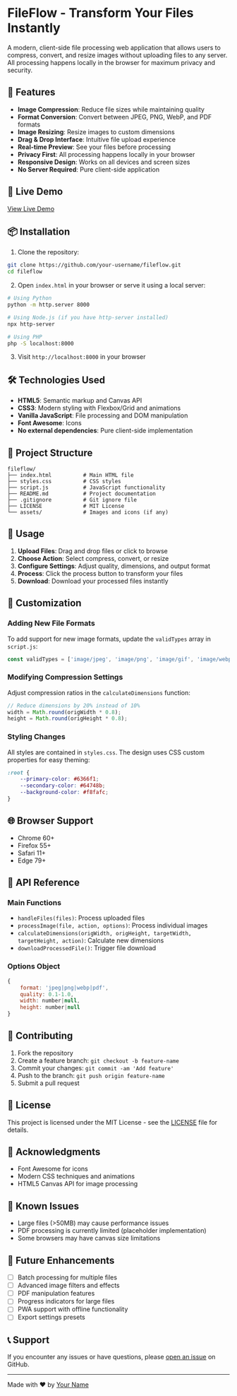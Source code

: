 # FileFlow - Transform Your Files Instantly

A modern, client-side file processing web application that allows users to compress, convert, and resize images without uploading files to any server. All processing happens locally in the browser for maximum privacy and security.

## 🌟 Features

- **Image Compression**: Reduce file sizes while maintaining quality
- **Format Conversion**: Convert between JPEG, PNG, WebP, and PDF formats
- **Image Resizing**: Resize images to custom dimensions
- **Drag & Drop Interface**: Intuitive file upload experience
- **Real-time Preview**: See your files before processing
- **Privacy First**: All processing happens locally in your browser
- **Responsive Design**: Works on all devices and screen sizes
- **No Server Required**: Pure client-side application

## 🚀 Live Demo

[View Live Demo](https://your-username.github.io/fileflow)

## 📦 Installation

1. Clone the repository:
```bash
git clone https://github.com/your-username/fileflow.git
cd fileflow
```

2. Open `index.html` in your browser or serve it using a local server:
```bash
# Using Python
python -m http.server 8000

# Using Node.js (if you have http-server installed)
npx http-server

# Using PHP
php -S localhost:8000
```

3. Visit `http://localhost:8000` in your browser

## 🛠️ Technologies Used

- **HTML5**: Semantic markup and Canvas API
- **CSS3**: Modern styling with Flexbox/Grid and animations
- **Vanilla JavaScript**: File processing and DOM manipulation
- **Font Awesome**: Icons
- **No external dependencies**: Pure client-side implementation

## 📁 Project Structure

```
fileflow/
├── index.html          # Main HTML file
├── styles.css          # CSS styles
├── script.js           # JavaScript functionality
├── README.md           # Project documentation
├── .gitignore          # Git ignore file
├── LICENSE             # MIT License
└── assets/             # Images and icons (if any)
```

## 🎯 Usage

1. **Upload Files**: Drag and drop files or click to browse
2. **Choose Action**: Select compress, convert, or resize
3. **Configure Settings**: Adjust quality, dimensions, and output format
4. **Process**: Click the process button to transform your files
5. **Download**: Download your processed files instantly

## 🔧 Customization

### Adding New File Formats

To add support for new image formats, update the `validTypes` array in `script.js`:

```javascript
const validTypes = ['image/jpeg', 'image/png', 'image/gif', 'image/webp', 'your/new-format'];
```

### Modifying Compression Settings

Adjust compression ratios in the `calculateDimensions` function:

```javascript
// Reduce dimensions by 20% instead of 10%
width = Math.round(origWidth * 0.8);
height = Math.round(origHeight * 0.8);
```

### Styling Changes

All styles are contained in `styles.css`. The design uses CSS custom properties for easy theming:

```css
:root {
    --primary-color: #6366f1;
    --secondary-color: #64748b;
    --background-color: #f8fafc;
}
```

## 🌐 Browser Support

- Chrome 60+
- Firefox 55+
- Safari 11+
- Edge 79+

## 📝 API Reference

### Main Functions

- `handleFiles(files)`: Process uploaded files
- `processImage(file, action, options)`: Process individual images
- `calculateDimensions(origWidth, origHeight, targetWidth, targetHeight, action)`: Calculate new dimensions
- `downloadProcessedFile()`: Trigger file download

### Options Object

```javascript
{
    format: 'jpeg|png|webp|pdf',
    quality: 0.1-1.0,
    width: number|null,
    height: number|null
}
```

## 🤝 Contributing

1. Fork the repository
2. Create a feature branch: `git checkout -b feature-name`
3. Commit your changes: `git commit -am 'Add feature'`
4. Push to the branch: `git push origin feature-name`
5. Submit a pull request

## 📄 License

This project is licensed under the MIT License - see the [LICENSE](LICENSE) file for details.

## 🙏 Acknowledgments

- Font Awesome for icons
- Modern CSS techniques and animations
- HTML5 Canvas API for image processing

## 🐛 Known Issues

- Large files (>50MB) may cause performance issues
- PDF processing is currently limited (placeholder implementation)
- Some browsers may have canvas size limitations

## 🔮 Future Enhancements

- [ ] Batch processing for multiple files
- [ ] Advanced image filters and effects
- [ ] PDF manipulation features
- [ ] Progress indicators for large files
- [ ] PWA support with offline functionality
- [ ] Export settings presets

## 📞 Support

If you encounter any issues or have questions, please [open an issue](https://github.com/your-username/fileflow/issues) on GitHub.

---

Made with ❤️ by [Your Name](https://github.com/your-username)